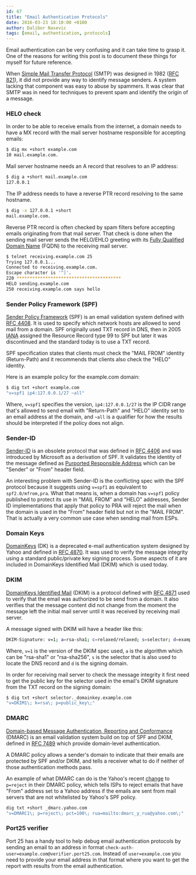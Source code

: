 ```yaml
---
id: 67
title: "Email Authentication Protocols"
date: 2016-03-23 18:10:00 +0100
author: Dalibor Nasevic
tags: [email, authentication, protocols]
---
```


Email authentication can be very confusing and it can take time to grasp it. One of the reasons for writing this post is to document these things for myself for future reference.

When [Simple Mail Transfer Protocol](https://en.wikipedia.org/wiki/Simple_Mail_Transfer_Protocol) (SMTP) was designed in 1982 ([RFC 821](http://www.rfcreader.com/#rfc821)), it did not provide any way to identify message senders. A system lacking that component was easy to abuse by spammers. It was clear that SMTP was in need for techniques to prevent spam and identify the origin of a message.

### HELO check

In order to be able to receive emails from the internet, a domain needs to have a MX record with the mail server hostname responsible for accepting emails:

```bash
$ dig mx +short example.com
10 mail.example.com.
```

Mail server hostname needs an A record that resolves to an IP address:

```bash
$ dig a +short mail.example.com
127.0.0.1
```

The IP address needs to have a reverse PTR record resolving to the same hostname.

```bash
$ dig -x 127.0.0.1 +short
mail.example.com.
```

Reverse PTR record is often checked by spam filters before accepting emails originating from that mail server. That check is done when the sending mail server sends the HELO/EHLO greeting with its [Fully Qualified Domain Name](https://en.wikipedia.org/wiki/Fully_qualified_domain_name) (FQDN) to the receiving mail server.

```bash
$ telnet receiving.example.com 25
Trying 127.0.0.1...
Connected to receiving.example.com.
Escape character is '^]'.
220 ****************************************
HELO sending.example.com
250 receiving.example.com says hello
```

### Sender Policy Framework (SPF)

[Sender Policy Framework](http://en.wikipedia.org/wiki/Sender_Policy_Framework) (SPF) is an email validation system defined with [RFC 4408](http://www.rfcreader.com/#rfc4408). It is used to specify which network hosts are allowed to send mail from a domain. SPF originally used TXT record in DNS, then in 2005 [IANA](https://en.wikipedia.org/wiki/Internet_Assigned_Numbers_Authority) assigned the Resource Record type 99 to SPF but later it was discontinued and the standard today is to use a TXT record.

SPF specification states that clients must check the "MAIL FROM" identity (Return-Path) and it recommends that clients also check the "HELO" identity.

Here is an example policy for the example.com domain:

```bash
$ dig txt +short example.com
"v=spf1 ip4:127.0.0.1/27 ~all"
```

Where, `v=spf1` specifies the version, `ip4:127.0.0.1/27` is the IP CIDR range that's allowed to send email with "Return-Path" and "HELO" identity set to an email address at the domain, and `~all` is a qualifier for how the results should be interpreted if the policy does not align.

### Sender-ID

[Sender-ID](https://en.wikipedia.org/wiki/Sender_ID) is an obsolete protocol that was defined in [RFC 4406](http://www.rfcreader.com/#rfc4406) and was introduced by Microsoft as a derivation of SPF. It validates the identity of the message defined as [Purported Responsible Address](http://www.rfcreader.com/#rfc4407) which can be "Sender" or "From" header field.

An interesting problem with Sender-ID is the conflicting spec with the SPF protocol because it suggests using `v=spf1` as equivalent to `spf2.0/mfrom,pra`. What that means is, when a domain has `v=spf1` policy published to protect its use in "MAIL FROM" and "HELO" addresses, Sender ID implementations that apply that policy to PRA will reject the mail when the domain is used in the "From" header field but not in the "MAIL FROM". That is actually a very common use case when sending mail from ESPs.

### Domain Keys

[DomainKeys](https://en.wikipedia.org/wiki/DomainKeys) (DK) is a deprecated e-mail authentication system designed by Yahoo and defined in [RFC 4870](https://tools.ietf.org/html/rfc4870). It was used to verify the message integrity using a standard public/private key signing process. Some aspects of it are included in DomainKeys Identified Mail (DKIM) which is used today.

### DKIM

[DomainKeys Identified Mail](http://en.wikipedia.org/wiki/DomainKeys_Identified_Mail) (DKIM) is a protocol defined with [RFC 4871](http://www.rfcreader.com/#rfc4871) used to verify that the email was authorized to be send from a domain. It also verifies that the message content did not change from the moment the message left the initial mail server until it was received by receiving mail server.

A message signed with DKIM will have a header like this:

```bash
DKIM-Signature: v=1; a=rsa-sha1; c=relaxed/relaxed; s=selector; d=example.com;
```

Where, `v=1` is the version of the DKIM spec used, `a` is the algorithm which can be "rsa-sha1" or "rsa-sha256", `s` is the selector that is also used to locate the DNS record and `d` is the signing domain.

In order for receiving mail server to check the message integrity it first need to get the public key for the selector used in the email's DKIM signature from the TXT record on the signing domain:

```bash
$ dig txt +short selector._domainkey.example.com
"v=DKIM1\; k=rsa\; p=public_key\;"
```

### DMARC

[Domain-based Message Authentication, Reporting and Conformance](https://en.wikipedia.org/wiki/DMARC) (DMARC) is an email validation system build on top of SPF and DKIM, defined in [RFC 7489](http://www.rfcreader.com/#rfc7489) which provide domain-level authentication.

A DMARC policy allows a sender's domain to indicate that their emails are protected by SPF and/or DKIM, and tells a receiver what to do if neither of those authentication methods pass.

An example of what DMARC can do is the Yahoo's recent [change](https://help.yahoo.com/kb/SLN24016.html) to `p=reject` in their DMARC policy, which tells ISPs to reject emails that have "From" address set to a Yahoo address if the emails are sent from mail servers that are not whitelisted by Yahoo's SPF policy.

```bash
dig txt +short _dmarc.yahoo.com
"v=DMARC1\; p=reject\; pct=100\; rua=mailto:dmarc_y_rua@yahoo.com\;"
```

### Port25 verifier

Port 25 has a handy tool to help debug email authentication protocols by sending an email to an address in format `check-auth-user=example.com@verifier.port25.com`. Instead of `user=example.com` you need to provide your email address in that format where you want to get the report with results from the email authentication.
